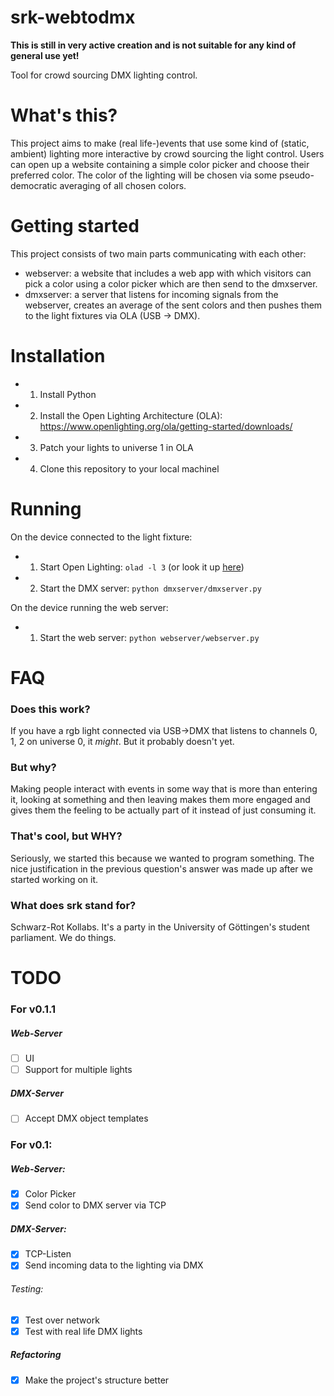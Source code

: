 # srk-webtodmx
**This is still in very active creation and is not suitable for any kind of general use yet!**

Tool for crowd sourcing DMX lighting control.

# What's this?
This project aims to make (real life-)events that use some kind of (static, ambient) lighting more interactive by crowd sourcing the light control. Users can open up a website containing a simple color picker and choose their preferred color. The color of the lighting will be chosen via some pseudo-democratic averaging of all chosen colors.

# Getting started
This project consists of two main parts communicating with each other:
 - webserver: a website that includes a web app with which visitors can pick a color using a color picker which are then send to the dmxserver.
 - dmxserver: a server that listens for incoming signals from the webserver, creates an average of the sent colors and then pushes them to the light fixtures via OLA (USB -> DMX).

# Installation
- 1. Install Python
- 2. Install the Open Lighting Architecture (OLA): https://www.openlighting.org/ola/getting-started/downloads/
- 3. Patch your lights to universe 1 in OLA
- 4. Clone this repository to your local machinel

# Running
On the device connected to the light fixture:
- 1. Start Open Lighting: `olad -l 3` (or look it up [here](https://www.openlighting.org/ola/getting-started/using-ola/#How_to_start_olad))
- 2. Start the DMX server: `python dmxserver/dmxserver.py`

On the device running the web server:
- 1. Start the web server: `python webserver/webserver.py`


# FAQ
### Does this work?
If you have a rgb light connected via USB->DMX that listens to channels 0, 1, 2 on universe 0, it *might*. But it probably doesn't yet.
### But why?
Making people interact with events in some way that is more than entering it, looking at something and then leaving makes them more engaged and gives them the feeling to be actually part of it instead of just consuming it.
### That's cool, but WHY?
Seriously, we started this because we wanted to program something. The nice justification in the previous question's answer was made up after we started working on it.
### What does srk stand for?
Schwarz-Rot Kollabs. It's a party in the University of Göttingen's student parliament. We do things. 

# TODO
### For v0.1.1
##### Web-Server
 - [ ] UI
 - [ ] Support for multiple lights
##### DMX-Server
 - [ ] Accept DMX object templates

### For v0.1:
##### Web-Server:
 - [x] Color Picker
 - [x] Send color to DMX server via TCP
##### DMX-Server:
 - [x] TCP-Listen
 - [x] Send incoming data to the lighting via DMX
###### Testing:
 - [x] Test over network
 - [x] Test with real life DMX lights
 ##### Refactoring
 - [x] Make the project's structure better
